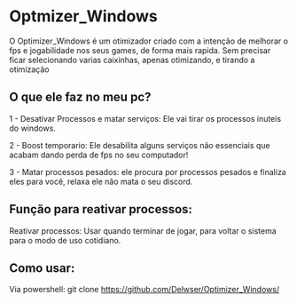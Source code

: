 # Optmizer_Windows

O Optimizer_Windows é um otimizador criado com a intenção de melhorar o fps e jogabilidade nos seus games, de forma mais rapida.
Sem precisar ficar selecionando varias caixinhas, apenas otimizando, e tirando a otimização

## O que ele faz no meu pc?
 1 - Desativar Processos e matar serviços: 
 Ele vai tirar os processos inuteis do windows.

 2 - Boost temporario:
Ele desabilita alguns serviços não essenciais que acabam dando perda de fps no seu computador!
    
 3 - Matar processos pesados:
ele procura por processos pesados e finaliza eles para você, relaxa ele não mata o seu discord.


## Função para reativar processos:    
 Reativar processos:
 Usar quando terminar de jogar, para voltar o sistema para o modo de uso cotidiano.


## Como usar:

Via powershell:
git clone https://github.com/Delwser/Optimizer_Windows/

